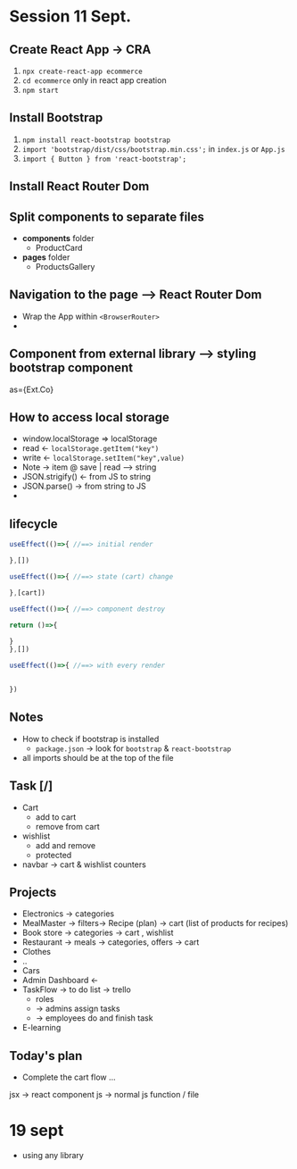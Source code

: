 # Session 11 Sept.

## Create React App -> CRA
1. `npx create-react-app ecommerce`
2. `cd ecommerce` only in react app creation
3. `npm start`

## Install Bootstrap
1. `npm install react-bootstrap bootstrap`
2. `import 'bootstrap/dist/css/bootstrap.min.css';` in `index.js` or `App.js`
3. `import { Button } from 'react-bootstrap';`

## Install React Router Dom




## Split components to separate files
- **components** folder
  - ProductCard
- **pages** folder
  - ProductsGallery

## Navigation to the page --> React Router Dom
- Wrap the App within `<BrowserRouter>`
- 


## Component from external library --> styling bootstrap component
as={Ext.Co}

## How to access local storage
- window.localStorage => localStorage
-  read <- `localStorage.getItem("key")`
-  write <- `localStorage.setItem("key",value)`
-  Note -> item @ save | read --> string
-  JSON.strigify() <- from JS to string
-  JSON.parse() -> from string to JS
-  

## lifecycle
```jsx
useEffect(()=>{ //==> initial render

},[])
```
```jsx
useEffect(()=>{ //==> state (cart) change

},[cart])
```
```jsx
useEffect(()=>{ //==> component destroy

return ()=>{

}
},[])
```
```jsx
useEffect(()=>{ //==> with every render


})
```

## Notes
- How to check if bootstrap is installed
  - `package.json` -> look for `bootstrap` & `react-bootstrap`
- all imports should be at the top of the file

## Task [/]
- Cart
  - add to cart
  - remove from cart
- wishlist
  - add and remove 
  - protected
- navbar -> cart & wishlist counters

## Projects 
- Electronics -> categories
- MealMaster -> filters-> Recipe (plan) -> cart (list of products for recipes)
- Book store -> categories -> cart , wishlist
- Restaurant -> meals -> categories, offers -> cart
- Clothes 
- .. 
- Cars
- Admin Dashboard <-
- TaskFlow -> to do list -> trello
  - roles 
  - -> admins assign tasks
  - -> employees do and finish task
- E-learning


## Today's plan
- Complete the cart flow ...



jsx -> react component
js -> normal js function / file

# 19 sept
- using any library